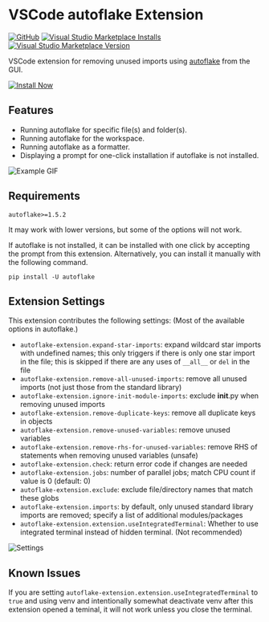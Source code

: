 # VSCode autoflake Extension

[![GitHub](https://img.shields.io/github/license/34j/vscode-autoflake-extension?logo=github&logoColor=%23181717)](https://github.com/34j/vscode-autoflake-extension)
[![Visual Studio Marketplace Installs](https://img.shields.io/visual-studio-marketplace/i/mikoz.autoflake-extension?logo=visual-studio-code&logoColor=%23007ACC)](https://marketplace.visualstudio.com/items?itemName=mikoz.autoflake-extension)
[![Visual Studio Marketplace Version](https://img.shields.io/visual-studio-marketplace/v/mikoz.autoflake-extension)](https://marketplace.visualstudio.com/items?itemName=mikoz.autoflake-extension)

VSCode extension for removing unused imports using [autoflake](https://github.com/PyCQA/autoflake) from the GUI.

[![Install Now](https://img.shields.io/badge/-Install%20Now-107C10?style=for-the-badge&logo=visualstudiocode)](https://marketplace.visualstudio.com/items?itemName=mikoz.autoflake-extension)

## Features

- Running autoflake for specific file(s) and folder(s).
- Running autoflake for the workspace.
- Running autoflake as a formatter.
- Displaying a prompt for one-click installation if autoflake is not installed.

![Example GIF](https://raw.githubusercontent.com/34j/vscode-autoflake-extension/main/images/Example.gif)

## Requirements

`autoflake>=1.5.2`

It may work with lower versions, but some of the options will not work.

If autoflake is not installed, it can be installed with one click by accepting the prompt from this extension.
Alternatively, you can install it manually with the following command.

```shell
pip install -U autoflake
```

## Extension Settings

This extension contributes the following settings: (Most of the available options in autoflake.)

- `autoflake-extension.expand-star-imports`: expand wildcard star imports with undefined names; this only triggers if there is only one star import in the file; this is skipped if there are any uses of `__all__` or `del` in the file
- `autoflake-extension.remove-all-unused-imports`: remove all unused imports (not just those from the standard library)
- `autoflake-extension.ignore-init-module-imports`: exclude __init__.py when removing unused imports
- `autoflake-extension.remove-duplicate-keys`: remove all duplicate keys in objects
- `autoflake-extension.remove-unused-variables`: remove unused variables
- `autoflake-extension.remove-rhs-for-unused-variables`: remove RHS of statements when removing unused variables (unsafe)
- `autoflake-extension.check`: return error code if changes are needed
- `autoflake-extension.jobs`: number of parallel jobs; match CPU count if value is 0 (default: 0)
- `autoflake-extension.exclude`: exclude file/directory names that match these globs
- `autoflake-extension.imports`: by default, only unused standard library imports are removed; specify a list of additional modules/packages
- `autoflake-extension.extension.useIntegratedTerminal`: Whether to use integrated terminal instead of hidden terminal. (Not recommended)

![Settings](https://raw.githubusercontent.com/34j/vscode-autoflake-extension/main/images/Settings.png)

## Known Issues

If you are setting `autoflake-extension.extension.useIntegratedTerminal` to `true` and using venv and intentionally somewhat deactivate venv after this extension opened a teminal, it will not work unless you close the terminal.
